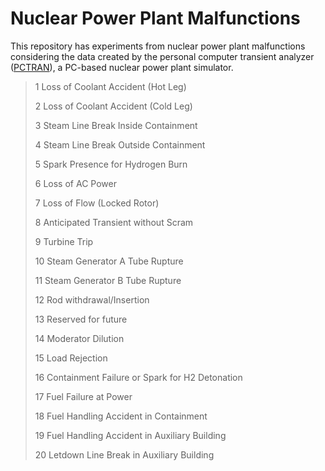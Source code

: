# Nuclear Power Plant Malfunctions

This repository has experiments from nuclear power plant malfunctions considering the data created by the personal computer transient analyzer ([PCTRAN](http://www.microsimtech.com/pctran)), a PC-based nuclear power plant simulator.
 

>1 Loss of Coolant Accident (Hot Leg)
>
>2 Loss of Coolant Accident (Cold Leg)
>
>3 Steam Line Break Inside Containment
>
>4 Steam Line Break Outside Containment
>
>5 Spark Presence for Hydrogen Burn
>
>6 Loss of AC Power
>
>7 Loss of Flow (Locked Rotor)
>
>8 Anticipated Transient without Scram
>
>9 Turbine Trip
>
>10 Steam Generator A Tube Rupture
>
>11 Steam Generator B Tube Rupture
>
>12 Rod withdrawal/Insertion
>
>13 Reserved for future
>
>14 Moderator Dilution
>
>15 Load Rejection
>
>16 Containment Failure or Spark for H2 Detonation
>
>17 Fuel Failure at Power
>
>18 Fuel Handling Accident in Containment
>
>19 Fuel Handling Accident in Auxiliary Building
>
>20 Letdown Line Break in Auxiliary Building
